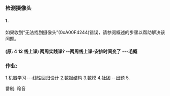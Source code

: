 ### 检测摄像头
#### 1.
如果收到“无法找到摄像头”(0xA00F4244)错误，请参阅概述的步骤以帮助解决该问题。

#### (原: 4 12 线上课) 两周实践课? --两周线上课-安排时间变了   ---毛概

### 作业:
1.机器学习---线性回归设计
2.数据结构
3.数模
4.社团 --出题
5.

番剧:
玲音
